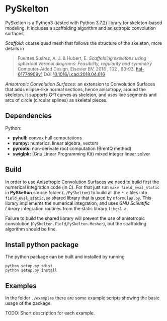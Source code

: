 # PySkelton

PySkelton is a Python3 (tested with Python 3.7.2) library for skeleton-based modeling. It includes a scaffolding algorithm and anisotropic convolution surfaces.

*Scaffold*: coarse quad mesh that follows the structure of the skeleton, more details in 
> Fuentes Suárez, A. J. & Hubert, E. _Scaffolding skeletons using spherical Voronoi diagrams: Feasibility, regularity and symmetry_ Computer-Aided Design, Elsevier BV, 2018 , 102 , 83-93. [hal-01774909v1](https://hal.inria.fr/hal-01774909v1) DOI [10.1016/j.cad.2018.04.016](https://doi.org/10.1016/j.cad.2018.04.016)

*Anisotropic Convolution Surfaces*: an extension to Convolution Surfaces that adds ellipse-like normal sections, hence anisotropy, around the skeleton. It supports G^1 curves as skeleton, and uses line segments and arcs of circle (circular splines) as skeletal pieces.

## Dependencies

Python:
 * **pyhull:** convex hull computations
 * **numpy:** numerics, linear algebra, vectors
 * **pyroots:** non-derivate root computation (BrentQ method)
 * **swiglpk:** (Gnu Linear Programming Kit) mixed integer linear solver

## Build

In order to use Anisotropic Convolution Surfaces we need to build first the numerical integration code (in C). For that just run `make field_eval_static` in **PySkelton** source folder (`./PySkelton`) to build all the `*.c` files into `field_eval_static.so` shared library that is used by `nformulas.py`. This library implements the numerical integration, and uses *GNU Scientific Library* integration routines from the static library `libgsl.a`.

Failure to build the shared library will prevent the use of anisotropic convolution (`PySkelton.Field`,`PySkelton.Mesher`), but the scaffolding algorithm should be fine.

## Install python package

The python package can be built and installed by running
```shell
python setup.py sdist
python setup.py install
```

## Examples

In the folder `./examples` there are some example scripts showing the basic usage of the package.

TODO: Short description for each example.
